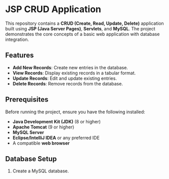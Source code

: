 # JSP CRUD Application

This repository contains a **CRUD (Create, Read, Update, Delete)** application built using **JSP (Java Server Pages)**, **Servlets**, and **MySQL**. The project demonstrates the core concepts of a basic web application with database integration.

## Features

- **Add New Records**: Create new entries in the database.
- **View Records**: Display existing records in a tabular format.
- **Update Records**: Edit and update existing entries.
- **Delete Records**: Remove records from the database.

## Prerequisites

Before running the project, ensure you have the following installed:

- **Java Development Kit (JDK)** (8 or higher)
- **Apache Tomcat** (9 or higher)
- **MySQL Server**
- **Eclipse/IntelliJ IDEA** or any preferred IDE
- A compatible **web browser**

## Database Setup

1. Create a MySQL database.
